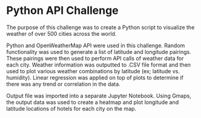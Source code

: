 # Python API Challenge

The purpose of this challenge was to create a Python script to visualize the weather of over 500 cities across the world.

Python and OpenWeatherMap API were used in this challenge. Random functionality was used to generate a list of latitude and longitude pairings. These pairings were then used to perform API calls of weather data for each city. Weather information was outputted to .CSV file format and then used to plot various weather combinations by latitude (ex; latitude vs. humidity). Linear regression was applied on top of plots to determine if there was any trend or correlation in the data.

Output file was imported into a separate Jupyter Notebook. Using Gmaps, the output data was used to create a heatmap and plot longitude and latitude locations of hotels for each city on the map.